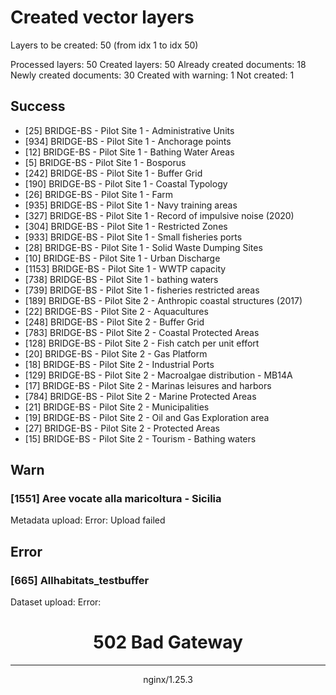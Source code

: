 # Created vector layers

Layers to be created: 50 (from idx 1 to idx 50)

Processed layers: 50
Created layers: 50
Already created documents: 18
Newly created documents: 30
Created with warning: 1
Not created: 1

## Success

- [25] BRIDGE-BS - Pilot Site 1 - Administrative Units
- [934] BRIDGE-BS - Pilot Site 1 - Anchorage points
- [12] BRIDGE-BS - Pilot Site 1 - Bathing Water Areas
- [5] BRIDGE-BS - Pilot Site 1 - Bosporus
- [242] BRIDGE-BS - Pilot Site 1 - Buffer Grid
- [190] BRIDGE-BS - Pilot Site 1 - Coastal Typology
- [26] BRIDGE-BS - Pilot Site 1 - Farm
- [935] BRIDGE-BS - Pilot Site 1 - Navy training areas
- [327] BRIDGE-BS - Pilot Site 1 - Record of impulsive noise (2020)
- [304] BRIDGE-BS - Pilot Site 1 - Restricted Zones
- [933] BRIDGE-BS - Pilot Site 1 - Small fisheries ports
- [28] BRIDGE-BS - Pilot Site 1 - Solid Waste Dumping Sites
- [10] BRIDGE-BS - Pilot Site 1 - Urban Discharge
- [1153] BRIDGE-BS - Pilot Site 1 - WWTP capacity
- [738] BRIDGE-BS - Pilot Site 1 - bathing waters
- [739] BRIDGE-BS - Pilot Site 1 - fisheries restricted areas
- [189] BRIDGE-BS - Pilot Site 2 - Anthropic coastal structures (2017)
- [22] BRIDGE-BS - Pilot Site 2 - Aquacultures
- [248] BRIDGE-BS - Pilot Site 2 - Buffer Grid
- [783] BRIDGE-BS - Pilot Site 2 - Coastal Protected Areas
- [128] BRIDGE-BS - Pilot Site 2 - Fish catch per unit effort
- [20] BRIDGE-BS - Pilot Site 2 - Gas Platform
- [18] BRIDGE-BS - Pilot Site 2 - Industrial Ports
- [129] BRIDGE-BS - Pilot Site 2 - Macroalgae distribution - MB14A
- [17] BRIDGE-BS - Pilot Site 2 - Marinas  leisures and  harbors
- [784] BRIDGE-BS - Pilot Site 2 - Marine Protected Areas
- [21] BRIDGE-BS - Pilot Site 2 - Municipalities
- [19] BRIDGE-BS - Pilot Site 2 - Oil and Gas Exploration area
- [27] BRIDGE-BS - Pilot Site 2 - Protected Areas
- [15] BRIDGE-BS - Pilot Site 2 - Tourism - Bathing waters

## Warn

### [1551] Aree vocate alla maricoltura - Sicilia

Metadata upload: Error: Upload failed

## Error

### [665] Allhabitats_testbuffer

Dataset upload: Error: <html>
<head><title>502 Bad Gateway</title></head>
<body>
<center><h1>502 Bad Gateway</h1></center>
<hr><center>nginx/1.25.3</center>
</body>
</html>

